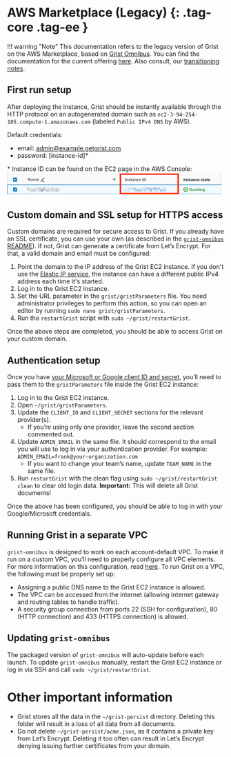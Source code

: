 AWS Marketplace (Legacy) {: .tag-core .tag-ee }
=============

!!! warning "Note"
    This documentation refers to the legacy version of Grist on the AWS Marketplace, based on [Grist Omnibus](https://github.com/gristlabs/grist-omnibus). You can find the documentation for the current offering [here](grist-builder-edition.md). Also consult, our [transitioning notes](aws-marketplace-transition.md).

## First run setup

After deploying the instance, Grist should be instantly available through the HTTP protocol on an autogenerated domain such as `ec2-3-94-254-105.compute-1.amazonaws.com` (labeled `Public IPv4 DNS` by AWS).

Default credentials:

* email: admin@example.getgrist.com
* password: [instance-id]\*

\* Instance ID can be found on the EC2 page in the AWS Console:
![AWS Instance ID screenshot](../images/aws-instance.png)

## Custom domain and SSL setup for HTTPS access

Custom domains are required for secure access to Grist. If you already have an SSL certificate, you can use your own (as described in the [`grist-omnibus` README](https://github.com/gristlabs/grist-omnibus/)). If not, Grist can generate a certificate from Let’s Encrypt. For that, a valid domain and email must be configured:

1. Point the domain to the IP address of the Grist EC2 instance. If you don't use the [Elastic IP service](https://docs.aws.amazon.com/AWSEC2/latest/UserGuide/elastic-ip-addresses-eip.html), the instance can have a different public IPv4 address each time it's started.
2. Log in to the Grist EC2 instance.
3. Set the URL parameter in the `grist/gristParameters` file. You need administrator privileges to perform this action, so you can open an editor by running `sudo nano grist/gristParameters`.
4. Run the `restartGrist` script with `sudo ~/grist/restartGrist`.

Once the above steps are completed, you should be able to access Grist on your custom domain.

## Authentication setup

Once you have [your Microsoft or Google client ID and secret](grist-builder-edition.md#authentication-setup), you’ll need to pass them to the `gristParameters` file inside the Grist EC2 instance:

1. Log in to the Grist EC2 instance.
2. Open `~/grist/gristParameters`.
3. Update the `CLIENT_ID` and `CLIENT_SECRET` sections for the relevant provider(s).
    * If you’re using only one provider, leave the second section commented out. 
4. Update `ADMIN_EMAIL` in the same file. It should correspond to the email you will use to log in via your authentication provider. For example: `ADMIN_EMAIL=frank@your-organization.com`
    * If you want to change your team’s name, update `TEAM_NAME` in the same file. 
5. Run `restartGrist` with the clean flag using `sudo ~/grist/restartGrist clean` to clear old login data. **Important:** This will delete all Grist documents!

Once the above has been configured, you should be able to log in with your Google/Microsoft credentials.

## Running Grist in a separate VPC

`grist-omnibus` is designed to work on each account-default VPC. To make it run on a custom VPC, you’ll need to properly configure all VPC elements. For more information on this configuration, read [here](https://docs.aws.amazon.com/vpc/latest/userguide/what-is-amazon-vpc.html). To run Grist on a VPC, the following must be properly set up: 

* Assigning a public DNS name to the Grist EC2 instance is allowed.
* The VPC can be accessed from the internet (allowing internet gateway and routing tables to handle traffic).
* A security group connection from ports 22 (SSH for configuration), 80 (HTTP connection) and 433 (HTTPS connection) is allowed.

## Updating `grist-omnibus`

The packaged version of `grist-omnibus` will auto-update before each launch. To update `grist-omnibus` manually, restart the Grist EC2 instance or log in via SSH and call `sudo ~/grist/restartGrist`.

# Other important information

* Grist stores all the data in the `~/grist-persist` directory. Deleting this folder will result in a loss of all data from all documents. 
* Do not delete `~/grist-persist/acme.json`, as it contains a private key from Let’s Encrypt. Deleting it too often can result in Let’s Encrypt denying issuing further certificates from your domain.

